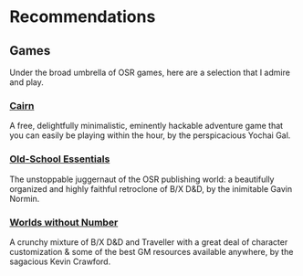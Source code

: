# Recommendations

## Games
Under the broad umbrella of OSR games, here are a selection that I admire and play.

### [Cairn](https://cairnrpg.com/)
A free, delightfully minimalistic, eminently hackable adventure game that you can easily be playing within the hour, by the perspicacious Yochai Gal.

### [Old-School Essentials](https://necroticgnome.com/pages/about-old-school-essentials)
The unstoppable juggernaut of the OSR publishing world: a beautifully organized and highly faithful retroclone of B/X D&D, by the inimitable Gavin Normin.

### [Worlds without Number](https://www.drivethrurpg.com/product/348809/Worlds-Without-Number-Free-Edition)
A crunchy mixture of B/X D&D and Traveller with a great deal of character customization & some of the best GM resources available anywhere, by the sagacious Kevin Crawford.